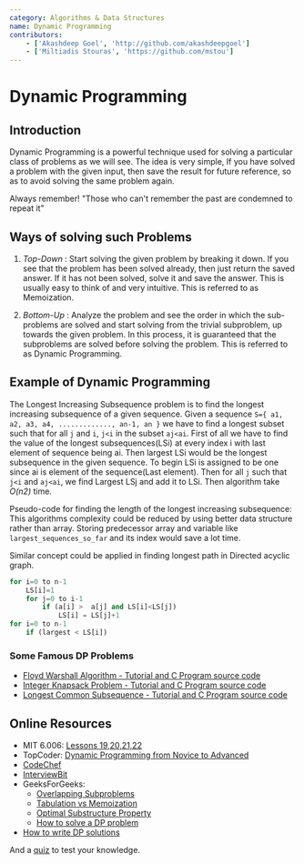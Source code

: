 ```yaml
---
category: Algorithms & Data Structures
name: Dynamic Programming
contributors:
    - ['Akashdeep Goel', 'http://github.com/akashdeepgoel']
    - ['Miltiadis Stouras', 'https://github.com/mstou']
---
```


# Dynamic Programming

## Introduction

Dynamic Programming is a powerful technique used for solving a particular class of problems as we will see. The idea is very simple, If you have solved a problem with the given input, then save the result for future reference, so as to avoid solving the same problem again.

Always remember!
"Those who can't remember the past are condemned to repeat it"

## Ways of solving such Problems

1. _Top-Down_ : Start solving the given problem by breaking it down. If you see that the problem has been solved already, then just return the saved answer. If it has not been solved, solve it and save the answer. This is usually easy to think of and very intuitive. This is referred to as Memoization.

2. _Bottom-Up_ : Analyze the problem and see the order in which the sub-problems are solved and start solving from the trivial subproblem, up towards the given problem. In this process, it is guaranteed that the subproblems are solved before solving the problem. This is referred to as Dynamic Programming.

## Example of Dynamic Programming

The Longest Increasing Subsequence problem is to find the longest increasing subsequence of a given sequence. Given a sequence `S={ a1, a2, a3, a4, ............., an-1, an }` we have to find a longest subset such that for all `j` and `i`, `j<i` in the subset `aj<ai`.
First of all we have to find the value of the longest subsequences(LSi) at every index i with last element of sequence being ai. Then largest LSi would be the longest subsequence in the given sequence. To begin LSi is assigned to be one since ai is element of the sequence(Last element). Then for all `j` such that `j<i` and `aj<ai`, we find Largest LSj and add it to LSi. Then algorithm take _O(n2)_ time.

Pseudo-code for finding the length of the longest increasing subsequence:
This algorithms complexity could be reduced by using better data structure rather than array. Storing predecessor array and variable like `largest_sequences_so_far` and its index would save a lot time.

Similar concept could be applied in finding longest path in Directed acyclic graph.

```python
for i=0 to n-1
    LS[i]=1
    for j=0 to i-1
        if (a[i] >  a[j] and LS[i]<LS[j])
            LS[i] = LS[j]+1
for i=0 to n-1
    if (largest < LS[i])
```

### Some Famous DP Problems

-   [Floyd Warshall Algorithm - Tutorial and C Program source code](http://www.thelearningpoint.net/computer-science/algorithms-all-to-all-shortest-paths-in-graphs---floyd-warshall-algorithm-with-c-program-source-code)
-   [Integer Knapsack Problem - Tutorial and C Program source code](http://www.thelearningpoint.net/computer-science/algorithms-dynamic-programming---the-integer-knapsack-problem)
-   [Longest Common Subsequence - Tutorial and C Program source code](http://www.thelearningpoint.net/computer-science/algorithms-dynamic-programming---longest-common-subsequence)

## Online Resources

-   MIT 6.006: [Lessons 19,20,21,22](https://www.youtube.com/playlist?list=PLUl4u3cNGP61Oq3tWYp6V_F-5jb5L2iHb)
-   TopCoder: [Dynamic Programming from Novice to Advanced](https://www.topcoder.com/community/data-science/data-science-tutorials/dynamic-programming-from-novice-to-advanced/)
-   [CodeChef](https://www.codechef.com/wiki/tutorial-dynamic-programming)
-   [InterviewBit](https://www.interviewbit.com/courses/programming/topics/dynamic-programming/)
-   GeeksForGeeks:
    -   [Overlapping Subproblems](https://www.geeksforgeeks.org/dynamic-programming-set-1/)
    -   [Tabulation vs Memoization](https://www.geeksforgeeks.org/tabulation-vs-memoizatation/)
    -   [Optimal Substructure Property](https://www.geeksforgeeks.org/dynamic-programming-set-2-optimal-substructure-property/)
    -   [How to solve a DP problem](https://www.geeksforgeeks.org/solve-dynamic-programming-problem/)
-   [How to write DP solutions](https://www.quora.com/Are-there-any-good-resources-or-tutorials-for-dynamic-programming-DP-besides-the-TopCoder-tutorial/answer/Michal-Danilák)

And a [quiz](https://www.commonlounge.com/discussion/cdbbfe83bcd64281964b788969247253) to test your knowledge.
